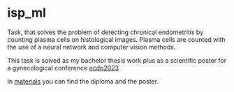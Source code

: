 # isp_ml
Task, that solves the problem of detecting chronical endometritis by counting plasma cells on histological images.
Plasma cells are counted with the use of a neural network and computer vision methods.

This task is solved as my bachelor thesis work plus as a scientific poster for a gynecological conference [ecdp2023](https://www.ecdp2023.org/)

In [materials](https://github.com/alexmak123/isp_ml/tree/main/materials) you can find the diploma and the poster.
